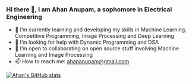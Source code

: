 ### Hi there 👋, I am Ahan Anupam, a sophomore in Electrical Engineering

- 🌱 I’m currently learning and developing my skills in Machine Learning, Competitive Programming, Image Processing and Deep Learning 
- 🤔 I’m looking for help with Dynamic Programming and DSA
- 👯 I’m open to collaborating on open source stuff involving Machine Learning and Image Processing
- 📫 How to reach me: ahananupam@gmail.com

[![Ahan's GitHub stats](https://github-readme-stats.vercel.app/api?username=ahananupam33&count_private=true)](https://github.com/anuraghazra/github-readme-stats)


<!--
**ahananupam33/ahananupam33** is a ✨ _special_ ✨ repository because its `README.md` (this file) appears on your GitHub profile.

Here are some ideas to get you started:

- 🔭 I’m currently working on ...
- 🌱 I’m currently learning ML, DL, and image processing
- 👯 I’m looking to collaborate on ...
- 🤔 I’m looking for help with Dynamic Programming and DSA
- 💬 Ask me about ...
- 📫 How to reach me: ahananupam@gmail.com
- 😄 Pronouns: ...
- ⚡ Fun fact: ...
-->

